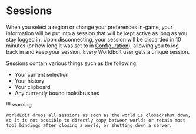 # Sessions

When you select a region or change your preferences in-game, your information will be put into a session that will be kept active as long as you stay logged in. Upon disconnecting, your session will be discarded in 10 minutes (or how long it was set to in [Configuration](../../configuration.md)), allowing you to log back in and keep your session. Every WorldEdit user gets a unique session.

Sessions contain various things such as the following:

- Your current selection
- Your history
- Your clipboard
- Any currently bound tools/brushes

!!! warning

    WorldEdit drops all sessions as soon as the world is closed/shut down, so it is not possible to directly copy between worlds or retain most tool bindings after closing a world, or shutting down a server.
